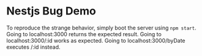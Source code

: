 # Nestjs Bug Demo

To reproduce the strange behavior, simply boot the server using `npm start`. Going to localhost:3000 returns the expected result. Going to localhost:3000/:id works as expected. Going to localhost:3000/byDate executes /:id instead.
